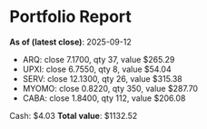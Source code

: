 # Portfolio Report
**As of (latest close)**: 2025-09-12

- ARQ: close 7.1700, qty 37, value $265.29
- UPXI: close 6.7550, qty 8, value $54.04
- SERV: close 12.1300, qty 26, value $315.38
- MYOMO: close 0.8220, qty 350, value $287.70
- CABA: close 1.8400, qty 112, value $206.08

Cash: $4.03
**Total value**: $1132.52